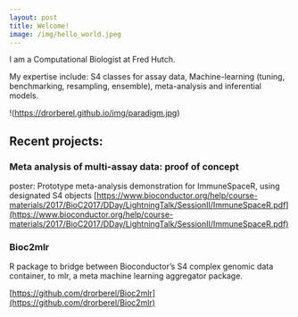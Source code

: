 ```yaml
---
layout: post
title: Welcome!
image: /img/hello_world.jpeg
---
```



I am a Computational Biologist at Fred Hutch. 

My expertise include: S4 classes for assay data, Machine-learning (tuning, benchmarking, resampling, ensemble), meta-analysis and inferential models.  

!(https://drorberel.github.io/img/paradigm.jpg)

## Recent projects: 

### Meta analysis of multi-assay data: proof of concept
poster: Prototype meta-analysis demonstration for ImmuneSpaceR, using designated S4 objects
[https://www.bioconductor.org/help/course-materials/2017/BioC2017/DDay/LightningTalk/SessionII/ImmuneSpaceR.pdf](https://www.bioconductor.org/help/course-materials/2017/BioC2017/DDay/LightningTalk/SessionII/ImmuneSpaceR.pdf)


### Bioc2mlr
R package to bridge between Bioconductor’s S4 complex genomic data container, to mlr, a meta machine learning aggregator package. 

[https://github.com/drorberel/Bioc2mlr](https://github.com/drorberel/Bioc2mlr)